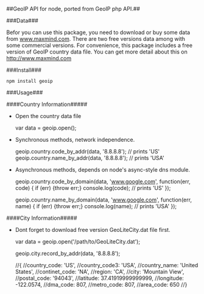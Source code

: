 ##GeoIP API for node, ported from GeoIP php API.##

###Data###

Befor you can use this package, you need to download or buy some data from www.maxmind.com.
There are two free versions data among with some commercial versions.
For convenience, this package includes a free version of GeoIP country data file.
You can get more detail about this on http://www.maxmind.com

###Install###

    npm install geoip

###Usage###

####Country Information#####

* Open the country data file

    var data = geoip.open();

* Synchronous methods, network independence.

    geoip.country.code_by_addr(data, '8.8.8.8'); // prints 'US'
    geoip.country.name_by_addr(data, '8.8.8.8'); // prints  'USA'

* Asynchronous methods, depends on node's async-style dns module.

    geoip.country.code_by_domain(data, 'www.google.com', function(err, code) {
        if (err) {throw err;}
        console.log(code);  // prints 'US'
    });

    geoip.country.name_by_domain(data, 'www.google.com', function(err, name) {
        if (err) {throw err;}
        console.log(name);  // prints 'USA'
    });

####City Information#####

* Dont forget to download free version GeoLiteCity.dat file first.

    var data = geoip.open('/path/to/GeoLiteCity.dat');

    geoip.city.record_by_addr(data, '8.8.8.8');

    //{ 
    //country_code: 'US',
    //country_code3: 'USA',
    //country_name: 'United States',
    //continet_code: 'NA',
    //region: 'CA',
    //city: 'Mountain View',
    //postal_code: '94043',
    //latitude: 37.41919999999999,
    //longitude: -122.0574,
    //dma_code: 807,
    //metro_code: 807,
    //area_code: 650 
    //}   
